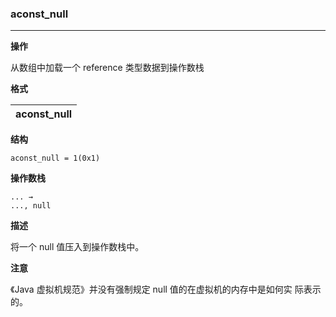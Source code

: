 ### aconst_null

----

**操作**

从数组中加载一个 reference 类型数据到操作数栈

**格式**

| aconst_null |
| --------:   |


**结构**
```
aconst_null = 1(0x1)
```

**操作数栈**
```
... →
..., null
```

**描述**

将一个 null 值压入到操作数栈中。


**注意**

《Java 虚拟机规范》并没有强制规定 null 值的在虚拟机的内存中是如何实 际表示的。
